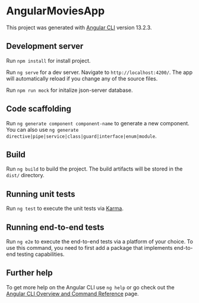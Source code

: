 # AngularMoviesApp

This project was generated with [Angular CLI](https://github.com/angular/angular-cli) version 13.2.3.

## Development server
Run `npm install` for install project.

Run `ng serve` for a dev server. Navigate to `http://localhost:4200/`. The app will automatically reload if you change any of the source files.

Run `npm run mock` for initalize json-server database.

## Code scaffolding

Run `ng generate component component-name` to generate a new component. You can also use `ng generate directive|pipe|service|class|guard|interface|enum|module`.

## Build

Run `ng build` to build the project. The build artifacts will be stored in the `dist/` directory.

## Running unit tests

Run `ng test` to execute the unit tests via [Karma](https://karma-runner.github.io).

## Running end-to-end tests

Run `ng e2e` to execute the end-to-end tests via a platform of your choice. To use this command, you need to first add a package that implements end-to-end testing capabilities.

## Further help

To get more help on the Angular CLI use `ng help` or go check out the [Angular CLI Overview and Command Reference](https://angular.io/cli) page.
